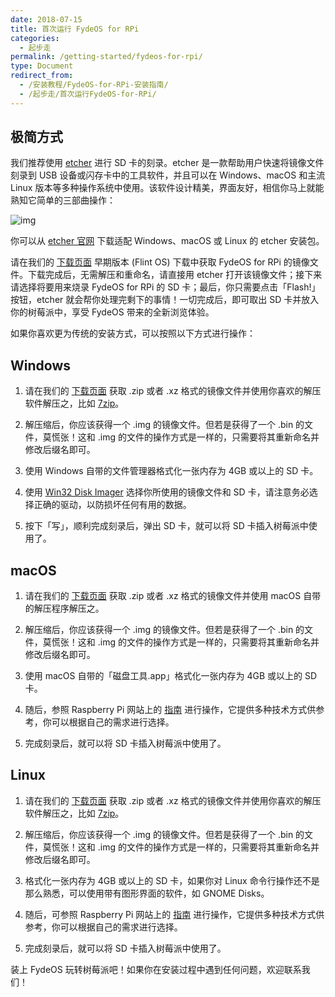 ```yaml
---
date: 2018-07-15
title: 首次运行 FydeOS for RPi
categories:
  - 起步走
permalink: /getting-started/fydeos-for-rpi/
type: Document
redirect_from:
  - /安装教程/FydeOS-for-RPi-安装指南/
  - /起步走/首次运行FydeOS-for-RPi/
---
```


## 极简方式

我们推荐使用 [etcher](https://etcher.io/) 进行 SD 卡的刻录。etcher 是一款帮助用户快速将镜像文件刻录到 USB 设备或闪存卡中的工具软件，并且可以在 Windows、macOS 和主流 Linux 版本等多种操作系统中使用。该软件设计精美，界面友好，相信你马上就能熟知它简单的三部曲操作：

![img](https://fydeos.com/wp-content/uploads/2016/11/etcher-1.gif)

你可以从 [etcher 官网](https://etcher.io/) 下载适配 Windows、macOS 或 Linux 的 etcher 安装包。

请在我们的 [下载页面](https://fydeos.com/download/) 早期版本 (Flint OS) 下载中获取 FydeOS for RPi 的镜像文件。下载完成后，无需解压和重命名，请直接用 etcher 打开该镜像文件；接下来请选择将要用来烧录 FydeOS for RPi 的 SD 卡；最后，你只需要点击「Flash!」按钮，etcher 就会帮你处理完剩下的事情！一切完成后，即可取出 SD 卡并放入你的树莓派中，享受 FydeOS 带来的全新浏览体验。

如果你喜欢更为传统的安装方式，可以按照以下方式进行操作：

## Windows

1. 请在我们的 [下载页面](https://fydeos.com/download/) 获取 .zip 或者 .xz 格式的镜像文件并使用你喜欢的解压软件解压之，比如 [7zip](https://www.7-zip.org/download.html)。

2. 解压缩后，你应该获得一个 .img 的镜像文件。但若是获得了一个 .bin 的文件，莫慌张！这和 .img 的文件的操作方式是一样的，只需要将其重新命名并修改后缀名即可。

3. 使用 Windows 自带的文件管理器格式化一张内存为 4GB 或以上的 SD 卡。

4. 使用 [Win32 Disk Imager](https://sourceforge.net/projects/win32diskimager/) 选择你所使用的镜像文件和 SD 卡，请注意务必选择正确的驱动，以防损坏任何有用的数据。

5. 按下「写」，顺利完成刻录后，弹出 SD 卡，就可以将 SD 卡插入树莓派中使用了。

## macOS

1. 请在我们的 [下载页面](https://fydeos.com/download/) 获取 .zip 或者 .xz 格式的镜像文件并使用 macOS 自带的解压程序解压之。

2. 解压缩后，你应该获得一个 .img 的镜像文件。但若是获得了一个 .bin 的文件，莫慌张！这和 .img 的文件的操作方式是一样的，只需要将其重新命名并修改后缀名即可。

3. 使用 macOS 自带的「磁盘工具.app」格式化一张内存为 4GB 或以上的 SD 卡。

4. 随后，参照 Raspberry Pi 网站上的 [指南](https://www.raspberrypi.org/documentation/installation/installing-images/mac.md) 进行操作，它提供多种技术方式供参考，你可以根据自己的需求进行选择。

5. 完成刻录后，就可以将 SD 卡插入树莓派中使用了。

## Linux

1. 请在我们的 [下载页面](https://fydeos.com/download/) 获取 .zip 或者 .xz 格式的镜像文件并使用你喜欢的解压软件解压之，比如 [7zip](https://www.7-zip.org/download.html)。

2. 解压缩后，你应该获得一个 .img 的镜像文件。但若是获得了一个 .bin 的文件，莫慌张！这和 .img 的文件的操作方式是一样的，只需要将其重新命名并修改后缀名即可。

3. 格式化一张内存为 4GB 或以上的 SD 卡，如果你对 Linux 命令行操作还不是那么熟悉，可以使用带有图形界面的软件，如 GNOME Disks。

4. 随后，可参照 Raspberry Pi 网站上的 [指南](https://www.raspberrypi.org/documentation/installation/installing-images/mac.md) 进行操作，它提供多种技术方式供参考，你可以根据自己的需求进行选择。

5. 完成刻录后，就可以将 SD 卡插入树莓派中使用了。

装上 FydeOS 玩转树莓派吧！如果你在安装过程中遇到任何问题，欢迎联系我们！